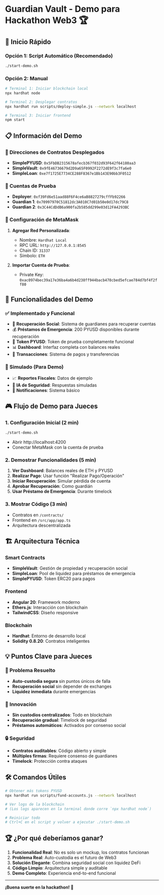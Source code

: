 # Guardian Vault - Demo para Hackathon Web3 🏆

## 🚀 Inicio Rápido

### Opción 1: Script Automático (Recomendado)
```bash
./start-demo.sh
```

### Opción 2: Manual
```bash
# Terminal 1: Iniciar blockchain local
npx hardhat node

# Terminal 2: Desplegar contratos
npx hardhat run scripts/deploy-simple.js --network localhost

# Terminal 3: Iniciar frontend
npm start
```

## 📋 Información del Demo

### 🔗 Direcciones de Contratos Desplegados
- **SimplePYUSD**: `0x5FbDB2315678afecb367f032d93F642f64180aa3`
- **SimpleVault**: `0x9fE46736679d2D9a65F0992F2272dE9f3c7fa6e0`
- **SimpleLoan**: `0xe7f1725E7734CE288F8367e1Bb143E90bb3F0512`

### 👥 Cuentas de Prueba
- **Deployer**: `0xf39Fd6e51aad88F6F4ce6aB8827279cffFb92266`
- **Guardian 1**: `0x70997970C51812dc3A010C7d01b50e0d17dc79C8`
- **Guardian 2**: `0x3C44CdDdB6a900fa2b585dd299e03d12FA4293BC`

### 🔧 Configuración de MetaMask
1. **Agregar Red Personalizada**:
   - Nombre: `Hardhat Local`
   - RPC URL: `http://127.0.0.1:8545`
   - Chain ID: `31337`
   - Símbolo: `ETH`

2. **Importar Cuenta de Prueba**:
   - Private Key: `0xac0974bec39a17e36ba4a6b4d238ff944bacb478cbed5efcae784d7bf4f2ff80`

## 🎯 Funcionalidades del Demo

### ✅ Implementado y Funcional
- 🔐 **Recuperación Social**: Sistema de guardianes para recuperar cuentas
- 💰 **Préstamos de Emergencia**: 200 PYUSD disponibles durante recuperación
- 🏦 **Token PYUSD**: Token de prueba completamente funcional
- 📊 **Dashboard**: Interfaz completa con balances reales
- 🔄 **Transacciones**: Sistema de pagos y transferencias

### 🚧 Simulado (Para Demo)
- 📈 **Reportes Fiscales**: Datos de ejemplo
- 🤖 **IA de Seguridad**: Respuestas simuladas
- 📱 **Notificaciones**: Sistema básico

## 🎮 Flujo de Demo para Jueces

### 1. Configuración Inicial (2 min)
```bash
./start-demo.sh
```
- Abrir http://localhost:4200
- Conectar MetaMask con la cuenta de prueba

### 2. Demostrar Funcionalidades (5 min)
1. **Ver Dashboard**: Balances reales de ETH y PYUSD
2. **Realizar Pago**: Usar función "Realizar Pago/Operación"
3. **Iniciar Recuperación**: Simular pérdida de cuenta
4. **Aprobar Recuperación**: Como guardián
5. **Usar Préstamo de Emergencia**: Durante timelock

### 3. Mostrar Código (3 min)
- Contratos en `/contracts/`
- Frontend en `/src/app/app.ts`
- Arquitectura descentralizada

## 🏗️ Arquitectura Técnica

### Smart Contracts
- **SimpleVault**: Gestión de propiedad y recuperación social
- **SimpleLoan**: Pool de liquidez para préstamos de emergencia
- **SimplePYUSD**: Token ERC20 para pagos

### Frontend
- **Angular 20**: Framework moderno
- **Ethers.js**: Interacción con blockchain
- **TailwindCSS**: Diseño responsive

### Blockchain
- **Hardhat**: Entorno de desarrollo local
- **Solidity 0.8.20**: Contratos inteligentes

## 💡 Puntos Clave para Jueces

### 🎯 Problema Resuelto
- **Auto-custodia segura** sin puntos únicos de falla
- **Recuperación social** sin depender de exchanges
- **Liquidez inmediata** durante emergencias

### 🚀 Innovación
- **Sin custodios centralizados**: Todo en blockchain
- **Recuperación gradual**: Timelock de seguridad
- **Préstamos automáticos**: Activados por consenso social

### 🔒 Seguridad
- **Contratos auditables**: Código abierto y simple
- **Múltiples firmas**: Requiere consenso de guardianes
- **Timelock**: Protección contra ataques

## 🛠️ Comandos Útiles

```bash
# Obtener más tokens PYUSD
npx hardhat run scripts/fund-accounts.js --network localhost

# Ver logs de la blockchain
# (Los logs aparecen en la terminal donde corre `npx hardhat node`)

# Reiniciar todo
# Ctrl+C en el script y volver a ejecutar ./start-demo.sh
```

## 🏆 ¿Por qué deberíamos ganar?

1. **Funcionalidad Real**: No es solo un mockup, los contratos funcionan
2. **Problema Real**: Auto-custodia es el futuro de Web3
3. **Solución Elegante**: Combina seguridad social con liquidez DeFi
4. **Código Limpio**: Arquitectura simple y auditable
5. **Demo Completo**: Experiencia end-to-end funcional

---

**¡Buena suerte en la hackathon! 🚀**